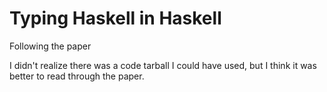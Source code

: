 # Typing Haskell in Haskell

Following the paper

I didn't realize there was a code tarball I could have used, but I think it was better to read through the paper.
